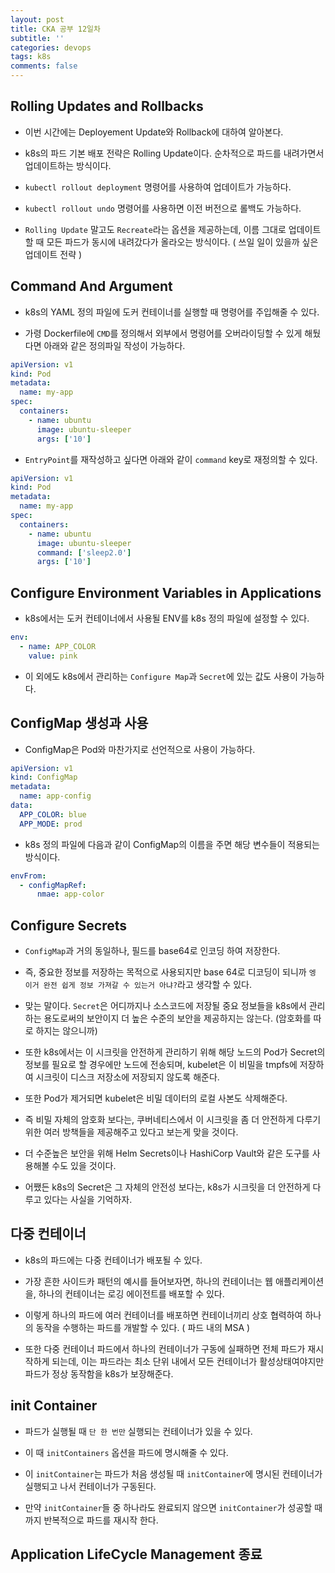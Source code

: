 ```yaml
---
layout: post
title: CKA 공부 12일차
subtitle: ''
categories: devops
tags: k8s
comments: false
---
```


## Rolling Updates and Rollbacks

- 이번 시간에는 Deployement Update와 Rollback에 대하여 알아본다.

- k8s의 파드 기본 배포 전략은 Rolling Update이다. 순차적으로 파드를 내려가면서 업데이트하는 방식이다.

- `kubectl rollout deployment` 명령어를 사용하여 업데이트가 가능하다.

- `kubectl rollout undo` 명령어를 사용하면 이전 버전으로 롤백도 가능하다.

- `Rolling Update` 말고도 `Recreate`라는 옵션을 제공하는데, 이름 그대로 업데이트할 때 모든 파드가 동시에 내려갔다가 올라오는 방식이다. ( 쓰일 일이 있을까 싶은 업데이트 전략 )

## Command And Argument

- k8s의 YAML 정의 파일에 도커 컨테이너를 실행할 때 명령어를 주입해줄 수 있다.

- 가령 Dockerfile에 `CMD`를 정의해서 외부에서 명령어를 오버라이딩할 수 있게 해뒀다면 아래와 같은 정의파일 작성이 가능하다.

```yaml
apiVersion: v1
kind: Pod
metadata:
  name: my-app
spec:
  containers:
    - name: ubuntu
      image: ubuntu-sleeper
      args: ['10']
```

- `EntryPoint`를 재작성하고 싶다면 아래와 같이 `command` key로 재정의할 수 있다.

```yaml
apiVersion: v1
kind: Pod
metadata:
  name: my-app
spec:
  containers:
    - name: ubuntu
      image: ubuntu-sleeper
      command: ['sleep2.0']
      args: ['10']
```

## Configure Environment Variables in Applications

- k8s에서는 도커 컨테이너에서 사용될 ENV를 k8s 정의 파일에 설정할 수 있다.

```yaml
env:
  - name: APP_COLOR
    value: pink
```

- 이 외에도 k8s에서 관리하는 `Configure Map`과 `Secret`에 있는 값도 사용이 가능하다.

## ConfigMap 생성과 사용

- ConfigMap은 Pod와 마찬가지로 선언적으로 사용이 가능하다.

```yaml
apiVersion: v1
kind: ConfigMap
metadata:
  name: app-config
data:
  APP_COLOR: blue
  APP_MODE: prod
```

- k8s 정의 파일에 다음과 같이 ConfigMap의 이름을 주면 해당 변수들이 적용되는 방식이다.

```yaml
envFrom:
  - configMapRef:
      nmae: app-color
```

## Configure Secrets

- `ConfigMap`과 거의 동일하나, 필드를 base64로 인코딩 하여 저장한다.

- 즉, 중요한 정보를 저장하는 목적으로 사용되지만 base 64로 디코딩이 되니까 `엥 이거 완전 쉽게 정보 가져갈 수 있는거 아냐?`라고 생각할 수 있다.

- 맞는 말이다. `Secret`은 어디까지나 소스코드에 저장될 중요 정보들을 k8s에서 관리하는 용도로써의 보안이지 더 높은 수준의 보안을 제공하지는 않는다. (암호화를 따로 하지는 않으니까)

- 또한 k8s에서는 이 시크릿을 안전하게 관리하기 위해 해당 노드의 Pod가 Secret의 정보를 필요로 할 경우에만 노드에 전송되며, kubelet은 이 비밀을 tmpfs에 저장하여 시크릿이 디스크 저장소에 저장되지 않도록 해준다.

- 또한 Pod가 제거되면 kubelet은 비밀 데이터의 로컬 사본도 삭제해준다.

- 즉 비밀 자체의 암호화 보다는, 쿠버네티스에서 이 시크릿을 좀 더 안전하게 다루기 위한 여러 방책들을 제공해주고 있다고 보는게 맞을 것이다.

- 더 수준높은 보안을 위해 Helm Secrets이나 HashiCorp Vault와 같은 도구를 사용해볼 수도 있을 것이다.

- 어쨌든 k8s의 Secret은 그 자체의 안전성 보다는, k8s가 시크릿을 더 안전하게 다루고 있다는 사실을 기억하자.

## 다중 컨테이너

- k8s의 파드에는 다중 컨테이너가 배포될 수 있다.

- 가장 흔한 사이드카 패턴의 예시를 들어보자면, 하나의 컨테이너는 웹 애플리케이션을, 하나의 컨테이너는 로깅 에이전트를 배포할 수 있다.

- 이렇게 하나의 파드에 여러 컨테이너를 배포하면 컨테이너끼리 상호 협력하여 하나의 동작을 수행하는 파드를 개발할 수 있다. ( 파드 내의 MSA )

- 또한 다중 컨테이너 파드에서 하나의 컨테이너가 구동에 실패하면 전체 파드가 재시작하게 되는데, 이는 파드라는 최소 단위 내에서 모든 컨테이너가 활성상태여야지만 파드가 정상 동작함을 k8s가 보장해준다.

## init Container

- 파드가 실행될 때 `단 한 번만` 실행되는 컨테이너가 있을 수 있다.

- 이 때 `initContainers` 옵션을 파드에 명시해줄 수 있다.

- 이 `initContainer`는 파드가 처음 생성될 때 `initContainer`에 명시된 컨테이너가 실행되고 나서 컨테이너가 구동된다.

- 만약 `initContainer`들 중 하나라도 완료되지 않으면 `initContainer`가 성공할 때 까지 반복적으로 파드를 재시작 한다.

## Application LifeCycle Management 종료